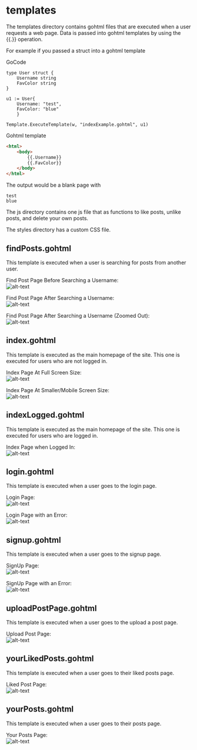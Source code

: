 # templates

The templates directory contains gohtml files that are executed when a user requests a web page. Data is passed into gohtml templates by using the {{.}} operation.

For example if you passed a struct into a gohtml template 

GoCode
```
type User struct {
    Username string
    FavColor string
}

u1 := User{
    Username: "test",
    FavColor: "blue"
    }    

Template.ExecuteTemplate(w, "indexExample.gohtml", u1)

```

Gohtml template
```html
<html>
    <body>
        {{.Username}}
        {{.FavColor}}
    </body>
</html> 
```

The output would be a blank page with 

```
test
blue
```

The js directory contains one js file that as functions to like posts, unlike posts, and delete your own posts.

The styles directory has a custom CSS file.


## findPosts.gohtml

This template is executed when a user is searching for posts from another user.

Find Post Page Before Searching a Username:  
![alt-text](https://github.com/nicholaswhite752/SocialMediaWebsite/blob/master/PageImages/FindPostPagePreSearch.PNG)

Find Post Page After Searching a Username:  
![alt-text](https://github.com/nicholaswhite752/SocialMediaWebsite/blob/master/PageImages/FindPostPagePostSearch.PNG)

Find Post Page After Searching a Username (Zoomed Out):  
![alt-text](https://github.com/nicholaswhite752/SocialMediaWebsite/blob/master/PageImages/FindPostPagePostSearchZoomedOut.PNG)

## index.gohtml

This template is executed as the main homepage of the site. This one is executed for users who are not logged in.

Index Page At Full Screen Size:  
![alt-text](https://github.com/nicholaswhite752/SocialMediaWebsite/blob/master/PageImages/indexNotLoggedInFullScreen.PNG)

Index Page At Smaller/Mobile Screen Size:  
![alt-text](https://github.com/nicholaswhite752/SocialMediaWebsite/blob/master/PageImages/indexNotLoggedInSmallScreen.PNG)

## indexLogged.gohtml

This template is executed as the main homepage of the site. This one is executed for users who are logged in.

Index Page when Logged In:  
![alt-text](https://github.com/nicholaswhite752/SocialMediaWebsite/blob/master/PageImages/indexWhenLoggedIn.PNG)

## login.gohtml

This template is executed when a user goes to the login page.

Login Page:  
![alt-text](https://github.com/nicholaswhite752/SocialMediaWebsite/blob/master/PageImages/loginPage.PNG)

Login Page with an Error:  
![alt-text](https://github.com/nicholaswhite752/SocialMediaWebsite/blob/master/PageImages/LoginPageWhenErrorPassedToTemplate.PNG)

## signup.gohtml

This template is executed when a user goes to the signup page.

SignUp Page:  
![alt-text](https://github.com/nicholaswhite752/SocialMediaWebsite/blob/master/PageImages/signupPage.PNG)

SignUp Page with an Error:  
![alt-text](https://github.com/nicholaswhite752/SocialMediaWebsite/blob/master/PageImages/signupPageWhenErrorPassed.PNG)

## uploadPostPage.gohtml

This template is executed when a user goes to the upload a post page.

Upload Post Page:  
![alt-text](https://github.com/nicholaswhite752/SocialMediaWebsite/blob/master/PageImages/uploadPostPage.PNG)

## yourLikedPosts.gohtml

This template is executed when a user goes to their liked posts page.

Liked Post Page:  
![alt-text](https://github.com/nicholaswhite752/SocialMediaWebsite/blob/master/PageImages/likedPostsPage.PNG)

## yourPosts.gohtml

This template is executed when a user goes to their posts page.

Your Posts Page:  
![alt-text](https://github.com/nicholaswhite752/SocialMediaWebsite/blob/master/PageImages/yourPostsPage.PNG)
